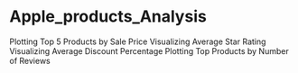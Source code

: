 # Apple_products_Analysis
Plotting Top 5 Products by Sale Price
Visualizing Average Star Rating 
Visualizing Average Discount Percentage 
Plotting Top Products by Number of Reviews
